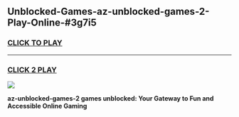 
## Unblocked-Games-az-unblocked-games-2-Play-Online-#3g7i5
<h3>
<a href="https://premium.freeplayer.one?title=az-unblocked-games-2&ref=24F">CLICK TO PLAY</a></h3>
<hr>

<h3>
<a href="https://premium.freeplayer.one?title=az-unblocked-games-2&ref=24F">CLICK 2 PLAY</a>
  
</h3>

<a href="https://premium.freeplayer.one?title=az-unblocked-games-2&ref=24F/"><img src="https://clearcache.store/games.png"></a>


**az-unblocked-games-2 games unblocked: Your Gateway to Fun and Accessible Online Gaming**

